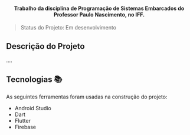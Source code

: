 <h4 align="center">
    Trabalho da disciplina de Programação de Sistemas Embarcados do Professor Paulo Nascimento, no IFF.        
</h4>

> Status do Projeto: Em desenvolvimento

## Descrição do Projeto

....

## Tecnologias :books:

As seguintes ferramentas foram usadas na construção do projeto:

- Android Studio
- Dart
- Flutter
- Firebase